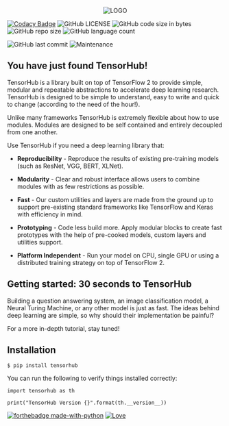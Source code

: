 <p align="center"><img src="metadata/th-logo.png?raw=true" alt="LOGO"/></p>

[![Codacy Badge](https://api.codacy.com/project/badge/Grade/92d9bc37335c4fda8bedb50455ef1233)](https://app.codacy.com/manual/nityansuman/tensorhub?utm_source=github.com&utm_medium=referral&utm_content=nityansuman/tensorhub&utm_campaign=Badge_Grade_Settings)
![GitHub LICENSE](https://img.shields.io/github/license/nityansuman/tensorhub)
![GitHub code size in bytes](https://img.shields.io/github/languages/code-size/nityansuman/tensorhub)
![GitHub repo size](https://img.shields.io/github/repo-size/nityansuman/tensorhub)
![GitHub language count](https://img.shields.io/github/languages/count/nityansuman/tensorhub)

![GitHub last commit](https://img.shields.io/github/last-commit/nityansuman/tensorhub)
![Maintenance](https://img.shields.io/maintenance/yes/2020)

## You have just found TensorHub!

TensorHub is a library built on top of TensorFlow 2 to provide simple, modular and repeatable abstractions to accelerate deep learning research. TensorHub is designed to be simple to understand, easy to write and quick to change (according to the need of the hour!).

Unlike many frameworks TensorHub is extremely flexible about how to use modules. Modules are designed to be self contained and entirely decoupled from one another.

Use TensorHub if you need a deep learning library that:
+ **Reproducibility** - Reproduce the results of existing pre-training models (such as ResNet, VGG, BERT, XLNet).

+ **Modularity** - Clear and robust interface allows users to combine modules with as few restrictions as possible.

+ **Fast** - Our custom utilities and layers are made from the ground up to support pre-existing standard frameworks like TensorFlow and Keras with efficiency in mind.

+ **Prototyping** - Code less build more. Apply modular blocks to create fast prototypes with the help of pre-cooked models, custom layers and utilities support.

+ **Platform Independent** - Run your model on CPU, single GPU or using a distributed training strategy on top of TensorFlow 2.

## Getting started: 30 seconds to TensorHub

Building a question answering system, an image classification model, a Neural Turing Machine, or any other model is just as fast.
The ideas behind deep learning are simple, so why should their implementation be painful?

For a more in-depth tutorial, stay tuned!

## Installation

```
$ pip install tensorhub
```

You can run the following to verify things installed correctly:

```
import tensorhub as th

print("TensorHub Version {}".format(th.__version__))
```

[![forthebadge made-with-python](http://ForTheBadge.com/images/badges/made-with-python.svg)](https://www.python.org/)
[![Love](https://forthebadge.com/images/badges/built-with-love.svg)](https://GitHub.com/nityansuman/tensorhub/)

